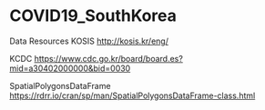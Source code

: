# COVID19_SouthKorea
Data Resources
KOSIS http://kosis.kr/eng/

KCDC  https://www.cdc.go.kr/board/board.es?mid=a30402000000&bid=0030

SpatialPolygonsDataFrame https://rdrr.io/cran/sp/man/SpatialPolygonsDataFrame-class.html
